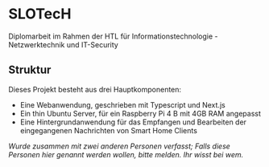 # SLOTecH
Diplomarbeit im Rahmen der HTL für Informationstechnologie - Netzwerktechnik und IT-Security
## Struktur
Dieses Projekt besteht aus drei Hauptkomponenten:
- Eine Webanwendung, geschrieben mit Typescript und Next.js
- Ein thin Ubuntu Server, für ein Raspberry Pi 4 B mit 4GB RAM angepasst
- Eine Hintergrundanwendung für das Empfangen und Bearbeiten der eingegangenen Nachrichten von Smart Home Clients


*Wurde zusammen mit zwei anderen Personen verfasst; Falls diese Personen hier genannt werden wollen, bitte melden. Ihr wisst bei wem.*
